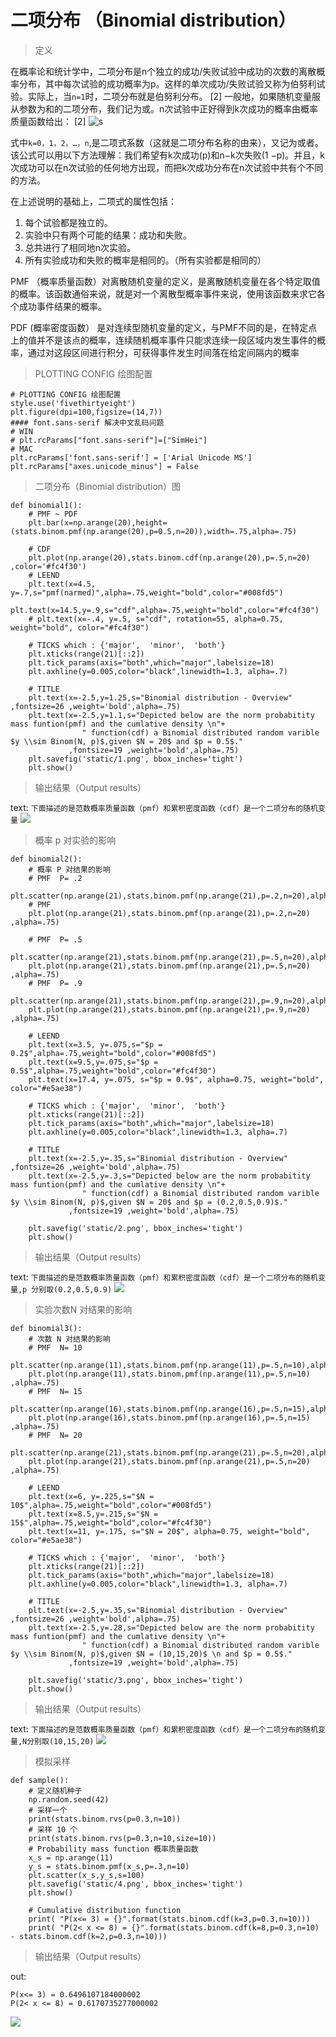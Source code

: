 # 二项分布 （Binomial distribution）
> 定义

在概率论和统计学中，二项分布是n个独立的成功/失败试验中成功的次数的离散概率分布，其中每次试验的成功概率为p。这样的单次成功/失败试验又称为伯努利试验。实际上，当`n=1`时，二项分布就是伯努利分布。 [2] 
一般地，如果随机变量服从参数为和的二项分布，我们记为或。n次试验中正好得到k次成功的概率由概率质量函数给出： [2] 
![s](https://bkimg.cdn.bcebos.com/formula/ec09effd62e4f7818d3e3efa5594d475.svg)

式中`k=0，1，2，…，n`,是二项式系数（这就是二项分布名称的由来），又记为或者。 该公式可以用以下方法理解：我们希望有k次成功(p)和n−k次失败(1 −p)。并且，k次成功可以在n次试验的任何地方出现，而把k次成功分布在n次试验中共有个不同的方法。

在上述说明的基础上，二项式的属性包括： 
1. 每个试验都是独立的。 
2. 实验中只有两个可能的结果：成功和失败。 
3. 总共进行了相同地n次实验。 
4. 所有实验成功和失败的概率是相同的。（所有实验都是相同的）

PMF （概率质量函数）对离散随机变量的定义，是离散随机变量在各个特定取值的概率。该函数通俗来说，就是对一个离散型概率事件来说，使用该函数来求它各个成功事件结果的概率。 

PDF (概率密度函数） 是对连续型随机变量的定义，与PMF不同的是，在特定点上的值并不是该点的概率，连续随机概率事件只能求连续一段区域内发生事件的概率，通过对这段区间进行积分，可获得事件发生时间落在给定间隔内的概率

> PLOTTING CONFIG 绘图配置
```
# PLOTTING CONFIG 绘图配置
style.use('fivethirtyeight')
plt.figure(dpi=100,figsize=(14,7))
#### font.sans-serif 解决中文乱码问题
# WIN
# plt.rcParams["font.sans-serif"]=["SimHei"]
# MAC
plt.rcParams['font.sans-serif'] = ['Arial Unicode MS']
plt.rcParams["axes.unicode_minus"] = False
```
> 二项分布（Binomial distribution）图

```
def binomial1():
    # PMF ~ PDF
    plt.bar(x=np.arange(20),height=(stats.binom.pmf(np.arange(20),p=0.5,n=20)),width=.75,alpha=.75)

    # CDF
    plt.plot(np.arange(20),stats.binom.cdf(np.arange(20),p=.5,n=20) ,color='#fc4f30')
    # LEEND
    plt.text(x=4.5, y=.7,s="pmf(narmed)",alpha=.75,weight="bold",color="#008fd5")
    plt.text(x=14.5,y=.9,s="cdf",alpha=.75,weight="bold",color="#fc4f30")
    # plt.text(x=-.4, y=.5, s="cdf", rotation=55, alpha=0.75, weight="bold", color="#fc4f30")

    # TICKS which : {'major',  'minor',  'both'}
    plt.xticks(range(21)[::2])
    plt.tick_params(axis="both",which="major",labelsize=18)
    plt.axhline(y=0.005,color="black",linewidth=1.3, alpha=.7)

    # TITLE
    plt.text(x=-2.5,y=1.25,s="Binomial distribution - Overview" ,fontsize=26 ,weight='bold',alpha=.75)
    plt.text(x=-2.5,y=1.1,s="Depicted below are the norm probabitity mass funtion(pmf) and the cumlative density \n"+
                " function(cdf) a Binomial distributed random varible $y \\sim Binom(N, p)$,given $N = 20$ and $p = 0.5$."
             ,fontsize=19 ,weight='bold',alpha=.75)
    plt.savefig('static/1.png', bbox_inches='tight')
    plt.show()
```
> 输出结果（Output results）

text: `下面描述的是范数概率质量函数（pmf）和累积密度函数（cdf）是一个二项分布的随机变量`
![](static/1.png)

> 概率 p 对实验的影响
```
def binomial2():
    # 概率 P 对结果的影响
    # PMF  P= .2
    plt.scatter(np.arange(21),stats.binom.pmf(np.arange(21),p=.2,n=20),alpha=.75)
    # PMF
    plt.plot(np.arange(21),stats.binom.pmf(np.arange(21),p=.2,n=20) ,alpha=.75)

    # PMF  P= .5
    plt.scatter(np.arange(21),stats.binom.pmf(np.arange(21),p=.5,n=20),alpha=.75)
    plt.plot(np.arange(21),stats.binom.pmf(np.arange(21),p=.5,n=20) ,alpha=.75)
    # PMF  P= .9
    plt.scatter(np.arange(21),stats.binom.pmf(np.arange(21),p=.9,n=20),alpha=.75)
    plt.plot(np.arange(21),stats.binom.pmf(np.arange(21),p=.9,n=20) ,alpha=.75)

    # LEEND
    plt.text(x=3.5, y=.075,s="$p = 0.2$",alpha=.75,weight="bold",color="#008fd5")
    plt.text(x=9.5,y=.075,s="$p = 0.5$",alpha=.75,weight="bold",color="#fc4f30")
    plt.text(x=17.4, y=.075, s="$p = 0.9$", alpha=0.75, weight="bold", color="#e5ae38")

    # TICKS which : {'major',  'minor',  'both'}
    plt.xticks(range(21)[::2])
    plt.tick_params(axis="both",which="major",labelsize=18)
    plt.axhline(y=0.005,color="black",linewidth=1.3, alpha=.7)

    # TITLE
    plt.text(x=-2.5,y=.35,s="Binomial distribution - Overview" ,fontsize=26 ,weight='bold',alpha=.75)
    plt.text(x=-2.5,y=.3,s="Depicted below are the norm probabitity mass funtion(pmf) and the cumlative density \n"+
                " function(cdf) a Binomial distributed random varible $y \\sim Binom(N, p)$,given $N = 20$ and $p = (0.2,0.5,0.9)$."
             ,fontsize=19 ,weight='bold',alpha=.75)

    plt.savefig('static/2.png', bbox_inches='tight')
    plt.show()

```
> 输出结果（Output results）

text: `下面描述的是范数概率质量函数（pmf）和累积密度函数（cdf）是一个二项分布的随机变量,p 分别取(0.2,0.5,0.9)`
![](static/2.png)

> 实验次数N 对结果的影响
```
def binomial3():
    # 次数 N 对结果的影响
    # PMF  N= 10
    plt.scatter(np.arange(11),stats.binom.pmf(np.arange(11),p=.5,n=10),alpha=.75)
    plt.plot(np.arange(11),stats.binom.pmf(np.arange(11),p=.5,n=10) ,alpha=.75)
    # PMF  N= 15
    plt.scatter(np.arange(16),stats.binom.pmf(np.arange(16),p=.5,n=15),alpha=.75)
    plt.plot(np.arange(16),stats.binom.pmf(np.arange(16),p=.5,n=15) ,alpha=.75)
    # PMF  N= 20
    plt.scatter(np.arange(21),stats.binom.pmf(np.arange(21),p=.5,n=20),alpha=.75)
    plt.plot(np.arange(21),stats.binom.pmf(np.arange(21),p=.5,n=20) ,alpha=.75)

    # LEEND
    plt.text(x=6, y=.225,s="$N = 10$",alpha=.75,weight="bold",color="#008fd5")
    plt.text(x=8.5,y=.215,s="$N = 15$",alpha=.75,weight="bold",color="#fc4f30")
    plt.text(x=11, y=.175, s="$N = 20$", alpha=0.75, weight="bold", color="#e5ae38")

    # TICKS which : {'major',  'minor',  'both'}
    plt.xticks(range(21)[::2])
    plt.tick_params(axis="both",which="major",labelsize=18)
    plt.axhline(y=0.005,color="black",linewidth=1.3, alpha=.7)

    # TITLE
    plt.text(x=-2.5,y=.35,s="Binomial distribution - Overview" ,fontsize=26 ,weight='bold',alpha=.75)
    plt.text(x=-2.5,y=.28,s="Depicted below are the norm probabitity mass funtion(pmf) and the cumlative density \n"+
                " function(cdf) a Binomial distributed random varible $y \\sim Binom(N, p)$,given $N = (10,15,20)$ \n and $p = 0.5$."
             ,fontsize=19 ,weight='bold',alpha=.75)

    plt.savefig('static/3.png', bbox_inches='tight')
    plt.show()
```

> 输出结果（Output results）

text: `下面描述的是范数概率质量函数（pmf）和累积密度函数（cdf）是一个二项分布的随机变量,N分别取(10,15,20)`
![](static/3.png)

> 模拟采样
```shell script
def sample():
    # 定义随机种子
    np.random.seed(42)
    # 采样一个
    print(stats.binom.rvs(p=0.3,n=10))
    # 采样 10 个
    print(stats.binom.rvs(p=0.3,n=10,size=10))
    # Probability mass function 概率质量函数
    x_s = np.arange(11)
    y_s = stats.binom.pmf(x_s,p=.3,n=10)
    plt.scatter(x_s,y_s,s=100)
    plt.savefig('static/4.png', bbox_inches='tight')
    plt.show()

    # Cumulative distribution function
    print( "P(x<= 3) = {}".format(stats.binom.cdf(k=3,p=0.3,n=10)))
    print( "P(2< x <= 8) = {}".format(stats.binom.cdf(k=8,p=0.3,n=10) - stats.binom.cdf(k=2,p=0.3,n=10)))

```

> 输出结果（Output results）


out:
```shell script
P(x<= 3) = 0.6496107184000002
P(2< x <= 8) = 0.6170735277000002
```
![](static/4.png)



